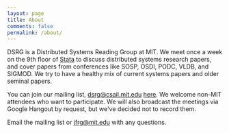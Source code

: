 ```yaml
---
layout: page
title: About
comments: false
permalink: /about/
---
```


DSRG is a Distributed Systems Reading Group at MIT. We meet once a week on
the 9th floor of [Stata](http://goo.gl/maps/IgVd5) to discuss
distributed systems research papers, and cover papers from conferences
like SOSP, OSDI, PODC, VLDB, and SIGMOD. We try to have a healthy mix of
current systems papers and older seminal papers.

You can join our mailing list,
[dsrg@csail.mit.edu](mailto:dsrg@csail.mit.edu)
[here](https://lists.csail.mit.edu/mailman/listinfo/dsrg).
We welcome non-MIT attendees who want to participate. We will also
broadcast the meetings via Google Hangout by request, but we've decided
not to record them.

Email the mailing list or [jfrg@mit.edu](mailto:jfrg@mit.edu) with any
questions.
